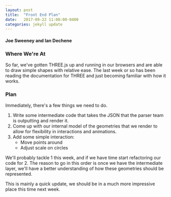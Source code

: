 ```yaml
---
layout: post
title:  "Front End Plan"
date:   2017-09-22 11:00:00-0400
categories: jekyll update
---
```

#### Joe Sweeney and Ian Dechene

### Where We're At

So far, we've gotten THREE.js up and running in our browsers and are able to draw simple shapes with relative ease.
The last week or so has been reading the documentation for THREE and just becoming familiar with how it works.

### Plan

Immediately, there's a few things we need to do.

1. Write some intermediate code that takes the JSON that the parser team is outputting and render it.
2. Come up with our internal model of the geometries that we render to allow for flexibility in interactions and animations.
3. Add some simple interaction:
   * Move points around
   * Adjust scale on circles

We'll probably tackle 1 this week, and if we have time start refactoring our code for 2. 
The reason to go in this order is once we have the intermediate layer, we'll have a 
better understanding of how these geometries should be represented.

This is mainly a quick update, we should be in a much more impressive place this time next week.
